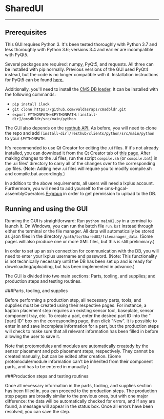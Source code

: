 # SharedUI

------

## Prerequisites

This GUI requires Python 3.  It's been tested thoroughly with Python 3.7 and less thoroughly with Python 3.6; versions 3.4 and earlier are incompatible with PyQt5.

Several packages are required:  numpy, PyQt5, and requests.  All three can be installed with pip normally.  Previous versions of the GUI used PyQt4 instead, but the code is no longer compatible with it.  Installation instructions for PyQt5 can be found [here.](https://doc.bccnsoft.com/docs/PyQt5/installation.html)

Additionally, you'll need to install the [CMS DB loader](https://github.com/valdasraps/cmsdbldr).  It can be installed with the following commands:

- `pip install ilock`
- `git clone https://github.com/valdasraps/cmsdbldr.git`
- `export PYTHONPATH=$PYTHONPATH:[install-dir]/cmsdbldr/src/main/python`

The GUI also depends on the [resthub API.](https://github.com/p-masterson/resthub)  As before, you will need to clone the repo and add `[install-dir]/resthub/clients/python/src/main/python` to your `$PYTHONPATH`.

It's recommended to use Qt Creator for editing the .ui files.  If it's not already installed, you can download it from the Qt Creator tab of [this page.](https://www.qt.io/offline-installers)  After making changes to the .ui files, run the script `compile.sh` (or `compile.bat`) in the .ui files' directory to carry all of the changes over to the corresponding .py files.  (Note:  Adding new .ui files will require you to modify compile.sh and compile.bat accordingly.)

In addition to the above requirements, all users will need a lxplus account.  Furthermore, you will need to add yourself to the cms-hgcal-assemblyOperators [E-group](https://e-groups.cern.ch/e-groups/EgroupsSearchForm.do) in order to get permission to upload to the DB.

## Running and using the GUI

Running the GUI is straightforward:  Run `python mainUI.py` in a terminal to launch it.  On Windows, you can run the batch file `run.bat` instead through either the terminal or the file manager.  All data will automatically be stored as .json files in the directory `/path/to/SharedUI/filemanager_data`.  (Some pages will also produce one or more XML files, but this is still preliminary.)

In order to set up an ssh connection for communication with the DB, you will need to enter your lxplus username and password.  (Note: This functionality is not technically necessary until the DB has been set up and is ready for downloading/uploading, but has been implemented in advance.)

The GUI is divided into two main sections:  Parts, tooling, and supplies; and production steps and testing routines.

###Parts, tooling, and supplies

Before performing a production step, all necessary parts, tools, and supplies must be created using their respective pages.  For instance, a kapton placement step requires an existing sensor tool, baseplate, sensor component tray, etc.  To create a part, enter the desired part ID into the "[part] ID" box on the corresponding page, then click "New".  It is possible to enter in and save incomplete information for a part, but the production steps will check to make sure that all relevant information has been filled in before allowing the user to save it.

Note that protomodules and modules are automatically createdy by the sensor placement and pcb placement steps, respectively.  They cannot be created manually, but can be edited after creation.  (Some protomodule/module information can't be inherited from their component parts, and has to be entered in manually.)

###Production steps and testing routines

Once all necessary information in the parts, tooling, and supplies section has been filled in, you can proceed to the production steps.  The production step pages are broadly similar to the previous ones, but with one major difference:  the data will be automatically checked for errors, and if any are found, a message will appear in the status box.  Once all errors have been resolved, you can save the step.


